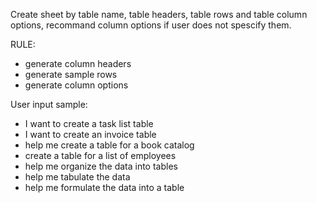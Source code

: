 Create sheet by table name, table headers, table rows and table column options, recommand column options if user does not spescify them.

RULE:

- generate column headers
- generate sample rows
- generate column options

User input sample:

- I want to create a task list table
- I want to create an invoice table
- help me create a table for a book catalog
- create a table for a list of employees
- help me organize the data into tables
- help me tabulate the data
- help me formulate the data into a table
